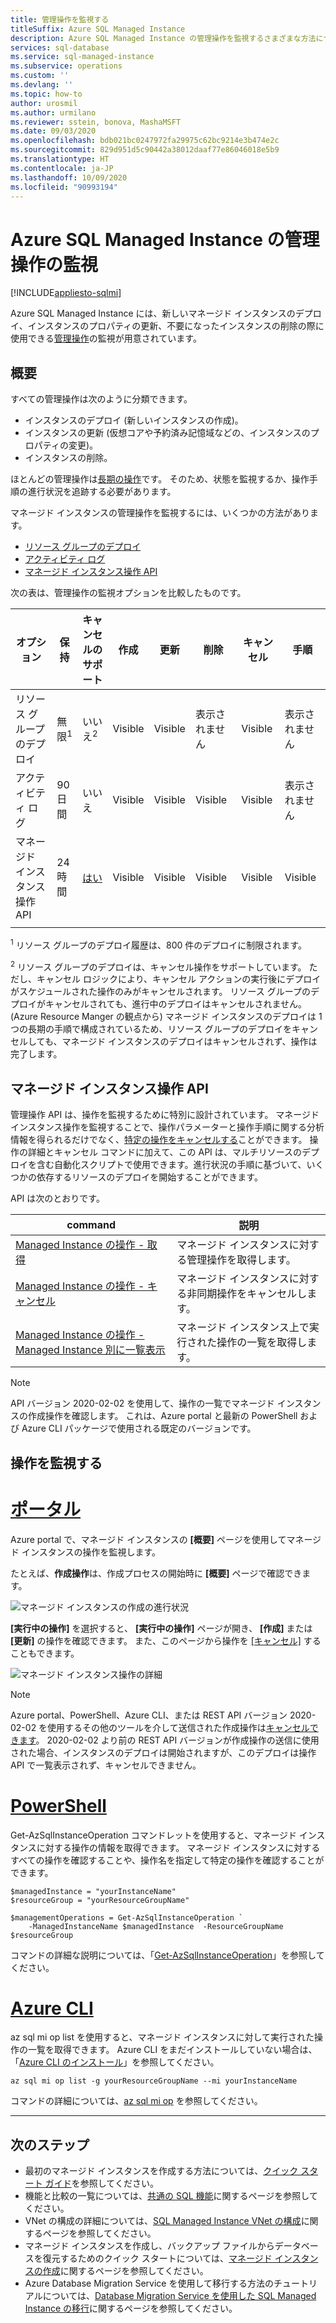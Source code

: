```yaml
---
title: 管理操作を監視する
titleSuffix: Azure SQL Managed Instance
description: Azure SQL Managed Instance の管理操作を監視するさまざまな方法について説明します。
services: sql-database
ms.service: sql-managed-instance
ms.subservice: operations
ms.custom: ''
ms.devlang: ''
ms.topic: how-to
author: urosmil
ms.author: urmilano
ms.reviewer: sstein, bonova, MashaMSFT
ms.date: 09/03/2020
ms.openlocfilehash: bdb021bc0247972fa29975c62bc9214e3b474e2c
ms.sourcegitcommit: 829d951d5c90442a38012daaf77e86046018e5b9
ms.translationtype: HT
ms.contentlocale: ja-JP
ms.lasthandoff: 10/09/2020
ms.locfileid: "90993194"
---
```

# <a name="monitoring-azure-sql-managed-instance-management-operations"></a>Azure SQL Managed Instance の管理操作の監視
[!INCLUDE[appliesto-sqlmi](../includes/appliesto-sqlmi.md)]

Azure SQL Managed Instance には、新しいマネージド インスタンスのデプロイ、インスタンスのプロパティの更新、不要になったインスタンスの削除の際に使用できる[管理操作](management-operations-overview.md)の監視が用意されています。 

## <a name="overview"></a>概要

すべての管理操作は次のように分類できます。

- インスタンスのデプロイ (新しいインスタンスの作成)。
- インスタンスの更新 (仮想コアや予約済み記憶域などの、インスタンスのプロパティの変更)。
- インスタンスの削除。

ほとんどの管理操作は[長期の操作](management-operations-overview.md#duration)です。 そのため、状態を監視するか、操作手順の進行状況を追跡する必要があります。 

マネージド インスタンスの管理操作を監視するには、いくつかの方法があります。

- [リソース グループのデプロイ](../../azure-resource-manager/templates/deployment-history.md)
- [アクティビティ ログ](../../azure-monitor/platform/activity-log.md)
- [マネージド インスタンス操作 API](#managed-instance-operations-api)


次の表は、管理操作の監視オプションを比較したものです。 

| オプション | 保持 | キャンセルのサポート | 作成 | 更新 | 削除 | キャンセル | 手順 |
| --- | --- | --- | --- | --- | --- | --- | --- |
| リソース グループのデプロイ | 無限<sup>1</sup> | いいえ<sup>2</sup> | Visible | Visible | 表示されません | Visible | 表示されません |
| アクティビティ ログ | 90 日間 | いいえ | Visible | Visible | Visible | Visible |  表示されません |
| マネージド インスタンス操作 API | 24 時間 | [はい](management-operations-cancel.md) | Visible | Visible | Visible | Visible | Visible |
|  |  |  |  |  |  |  | |

<sup>1</sup> リソース グループのデプロイ履歴は、800 件のデプロイに制限されます。

<sup>2</sup> リソース グループのデプロイは、キャンセル操作をサポートしています。 ただし、キャンセル ロジックにより、キャンセル アクションの実行後にデプロイがスケジュールされた操作のみがキャンセルされます。 リソース グループのデプロイがキャンセルされても、進行中のデプロイはキャンセルされません。 (Azure Resource Manger の観点から) マネージド インスタンスのデプロイは 1 つの長期の手順で構成されているため、リソース グループのデプロイをキャンセルしても、マネージド インスタンスのデプロイはキャンセルされず、操作は完了します。 

## <a name="managed-instance-operations-api"></a>マネージド インスタンス操作 API

管理操作 API は、操作を監視するために特別に設計されています。 マネージド インスタンス操作を監視することで、操作パラメーターと操作手順に関する分析情報を得られるだけでなく、[特定の操作をキャンセルする](management-operations-cancel.md)ことができます。 操作の詳細とキャンセル コマンドに加えて、この API は、マルチリソースのデプロイを含む自動化スクリプトで使用できます。進行状況の手順に基づいて、いくつかの依存するリソースのデプロイを開始することができます。

API は次のとおりです。 

| command | 説明 |
| --- | --- |
|[Managed Instance の操作 - 取得](https://docs.microsoft.com/rest/api/sql/managedinstanceoperations/get)|マネージド インスタンスに対する管理操作を取得します。|
|[Managed Instance の操作 - キャンセル](https://docs.microsoft.com/rest/api/sql/managedinstanceoperations/cancel)|マネージド インスタンスに対する非同期操作をキャンセルします。|
|[Managed Instance の操作 - Managed Instance 別に一覧表示](https://docs.microsoft.com/rest/api/sql/managedinstanceoperations/listbymanagedinstance)|マネージド インスタンス上で実行された操作の一覧を取得します。|

> [!NOTE]
> API バージョン 2020-02-02 を使用して、操作の一覧でマネージド インスタンスの作成操作を確認します。 これは、Azure portal と最新の PowerShell および Azure CLI パッケージで使用される既定のバージョンです。

## <a name="monitor-operations"></a>操作を監視する

# <a name="portal"></a>[ポータル](#tab/azure-portal)

Azure portal で、マネージド インスタンスの **[概要]** ページを使用してマネージド インスタンスの操作を監視します。 

たとえば、**作成操作**は、作成プロセスの開始時に **[概要]** ページで確認できます。 

![マネージド インスタンスの作成の進行状況](./media/management-operations-monitor/monitoring-create-operation.png)

**[実行中の操作]** を選択すると、 **[実行中の操作]** ページが開き、 **[作成]** または **[更新]** の操作を確認できます。 また、このページから操作を [[キャンセル]](management-operations-cancel.md) することもできます。  

![マネージド インスタンス操作の詳細](./media/management-operations-monitor/monitoring-operation-details.png)

> [!NOTE]
> Azure portal、PowerShell、Azure CLI、または REST API バージョン 2020-02-02 を使用するその他のツールを介して送信された作成操作は[キャンセルできます](management-operations-cancel.md)。 2020-02-02 より前の REST API バージョンが作成操作の送信に使用された場合、インスタンスのデプロイは開始されますが、このデプロイは操作 API で一覧表示されず、キャンセルできません。

# <a name="powershell"></a>[PowerShell](#tab/azure-powershell)

Get-AzSqlInstanceOperation コマンドレットを使用すると、マネージド インスタンスに対する操作の情報を取得できます。 マネージド インスタンスに対するすべての操作を確認することや、操作名を指定して特定の操作を確認することができます。

```powershell-interactive
$managedInstance = "yourInstanceName"
$resourceGroup = "yourResourceGroupName"

$managementOperations = Get-AzSqlInstanceOperation `
    -ManagedInstanceName $managedInstance  -ResourceGroupName $resourceGroup
```

コマンドの詳細な説明については、「[Get-AzSqlInstanceOperation](https://docs.microsoft.com/powershell/module/az.sql/get-azsqlinstanceoperation)」を参照してください。

# <a name="azure-cli"></a>[Azure CLI](#tab/azure-cli)

az sql mi op list を使用すると、マネージド インスタンスに対して実行された操作の一覧を取得できます。 Azure CLI をまだインストールしていない場合は、「[Azure CLI のインストール](/cli/azure/install-azure-cli)」を参照してください。

```azurecli-interactive
az sql mi op list -g yourResourceGroupName --mi yourInstanceName 
```

コマンドの詳細については、[az sql mi op](https://docs.microsoft.com/cli/azure/sql/mi/op) を参照してください。

---

## <a name="next-steps"></a>次のステップ

- 最初のマネージド インスタンスを作成する方法については、[クイック スタート ガイド](instance-create-quickstart.md)を参照してください。
- 機能と比較の一覧については、[共通の SQL 機能](../database/features-comparison.md)に関するページを参照してください。
- VNet の構成の詳細については、[SQL Managed Instance VNet の構成](connectivity-architecture-overview.md)に関するページを参照してください。
- マネージド インスタンスを作成し、バックアップ ファイルからデータベースを復元するためのクイック スタートについては、[マネージド インスタンスの作成](instance-create-quickstart.md)に関するページを参照してください。
- Azure Database Migration Service を使用して移行する方法のチュートリアルについては、[Database Migration Service を使用した SQL Managed Instance の移行](../../dms/tutorial-sql-server-to-managed-instance.md)に関するページを参照してください。
